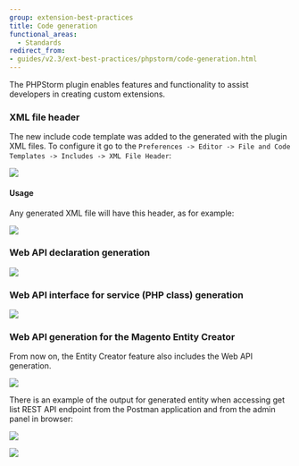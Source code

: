 ```yaml
---
group: extension-best-practices
title: Code generation
functional_areas:
  - Standards
redirect_from:
- guides/v2.3/ext-best-practices/phpstorm/code-generation.html
---
```


The PHPStorm plugin enables features and functionality to assist developers in creating custom extensions.

### XML file header

The new include code template was added to the generated with the plugin XML files.
To configure it go to the `Preferences -> Editor -> File and Code Templates -> Includes -> XML File Header`:

![]({{site.baseurl}}/common/images/phpstorm/xml-file-header.png)

#### Usage

Any generated XML file will have this header, as for example:

![]({{site.baseurl}}/common/images/phpstorm/xml-file-header-in-file.png)

### Web API declaration generation

![]({{site.baseurl}}/common/images/phpstorm/web-api-declaration-2-min.gif)

### Web API interface for service (PHP class) generation

![]({{site.baseurl}}/common/images/phpstorm/declare-web-api-interface-min.gif)

### Web API generation for the Magento Entity Creator

From now on, the Entity Creator feature also includes the Web API generation.

![]({{site.baseurl}}/common/images/phpstorm/entity-creator-web-api-generation-min.gif)

There is an example of the output for generated entity when accessing get list REST API endpoint from the Postman application and from the admin panel in browser:

![]({{site.baseurl}}/common/images/phpstorm/get-list-rest-api-call.png)

![]({{site.baseurl}}/common/images/phpstorm/get-list-in-browser.png)

